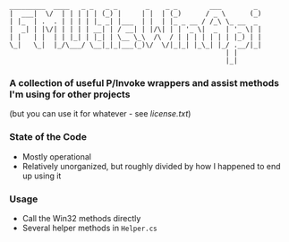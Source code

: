     _________  ____   _ _   _ _       _    _ _        ___        _ 
    |  ___|  \/  | | | | | (_) |     | |  | (_)      / _ \      (_)
    | |_  | .  . | | | | |_ _| |___  | |  | |_ _ __ / /_\ \_ __  _ 
    |  _| | |\/| | | | | __| | / __| | |/\| | | '_ \|  _  | '_ \| |
    | |   | |  | | |_| | |_| | \__ \_\  /\  / | | | | | | | |_) | |
    \_|   \_|  |_/\___/ \__|_|_|___(_)\/  \/|_|_| |_\_| |_/ .__/|_|
                                                          | |      
                                                          |_|      


### A collection of useful P/Invoke wrappers and assist methods I'm using for other projects
(but you can use it for whatever - see _license.txt_)


### State of the Code
- Mostly operational
- Relatively unorganized, but roughly divided by how I happened to end up using it


### Usage
- Call the Win32 methods directly
- Several helper methods in `Helper.cs`
